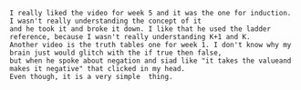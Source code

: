     I really liked the video for week 5 and it was the one for induction. I wasn't really understanding the concept of it
    and he took it and broke it down. I like that he used the ladder reference, because I wasn't really understanding K+1 and K.
    Another video is the truth tables one for week 1. I don't know why my brain just would glitch with the if true then false,
    but when he spoke about negation and siad like "it takes the valueand makes it negative" that clicked in my head.
    Even though, it is a very simple  thing. 
